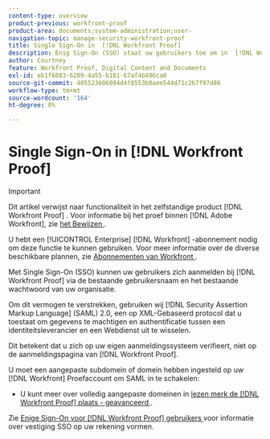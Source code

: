 ```yaml
---
content-type: overview
product-previous: workfront-proof
product-area: documents;system-administration;user-
navigation-topic: manage-security-workfront-proof
title: Single Sign-On in  [!DNL Workfront Proof]
description: Enig Sign-On (SSO) staat uw gebruikers toe om in  [!DNL Workfront Proof]  het gebruiken van bestaande gebruikersbenaming en wachtwoord van uw organisatie te registreren.
author: Courtney
feature: Workfront Proof, Digital Content and Documents
exl-id: eb1f6883-6209-4a55-b181-67af4b496ca0
source-git-commit: 405523606094d4f8553b0aee544d71c2b7f97d86
workflow-type: tm+mt
source-wordcount: '164'
ht-degree: 0%

---
```


# Single Sign-On in [!DNL Workfront Proof]

>[!IMPORTANT]
>
>Dit artikel verwijst naar functionaliteit in het zelfstandige product [!DNL Workfront Proof] . Voor informatie bij het proef binnen [!DNL Adobe Workfront], zie [ het Bewijzen ](../../../review-and-approve-work/proofing/proofing.md).

U hebt een [!UICONTROL Enterprise] [!DNL Workfront] -abonnement nodig om deze functie te kunnen gebruiken. Voor meer informatie over de diverse beschikbare plannen, zie [ Abonnementen van Workfront ](https://www.workfront.com/plans).

Met Single Sign-On (SSO) kunnen uw gebruikers zich aanmelden bij [!DNL Workfront Proof] via de bestaande gebruikersnaam en het bestaande wachtwoord van uw organisatie.

Om dit vermogen te verstrekken, gebruiken wij [!DNL Security Assertion Markup Language] (SAML) 2.0, een op XML-Gebaseerd protocol dat u toestaat om gegevens te machtigen en authentificatie tussen een identiteitsleverancier en een Webdienst uit te wisselen.

Dit betekent dat u zich op uw eigen aanmeldingssysteem verifieert, niet op de aanmeldingspagina van [!DNL Workfront Proof].

U moet een aangepaste subdomein of domein hebben ingesteld op uw [!DNL Workfront] Proefaccount om SAML in te schakelen:

<!--* Custom sub-domains are free to set up. See our [Configure a branded domain in Workfront Proof](../../../workfront-proof/wp-acct-admin/branding/configure-branded-domain-in-wp.md) for more information.-->
* U kunt meer over volledig aangepaste domeinen in [ lezen merk de  [!DNL Workfront Proof]  plaats - geavanceerd ](../../../workfront-proof/wp-acct-admin/branding/brand-wp-site-advanced.md).

Zie [ Enige Sign-On voor  [!DNL Workfront Proof]  gebruikers ](../../../workfront-proof/wp-acct-admin/account-settings/configure-sso-for-wp-users.md) voor informatie over vestiging SSO op uw rekening vormen.
